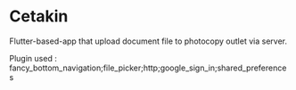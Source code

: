 # Cetakin

Flutter-based-app that upload document file to photocopy outlet via server.

Plugin used :
fancy_bottom_navigation;file_picker;http;google_sign_in;shared_preferences
